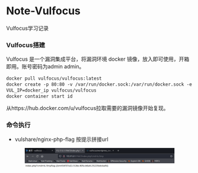 # Note-Vulfocus

Vulfocus学习记录
<!--more-->

### Vulfocus搭建
Vulfocus 是一个漏洞集成平台，将漏洞环境 docker 镜像，放入即可使用，开箱即用。账号密码为admin admin。
```
docker pull vulfocus/vulfocus:latest
docker create -p 80:80 -v /var/run/docker.sock:/var/run/docker.sock -e VUL_IP=docker_ip vulfocus/vulfocus
docker container start id
```
从https://hub.docker.com/u/vulfocus拉取需要的漏洞镜像开始复现。


### 命令执行

<!-- #### weblogic-cve_2020_2551 -->

<!-- #### 其他 -->
- vulshare/nginx-php-flag
按提示拼接url
<div align=center><img src='./nginx.png' width="80%"></div>

<!-- ### 远程代码执行
laravel-cve_2021_3129
- 概述：Laravel是一套简洁、开源的PHP Web开发框架，旨在实现Web软件的MVC架构。Laravel开启了Debug模式时，由于Laravel自带的Ignition 组件对file_get_contents()和file_put_contents()函数的不安全使用，攻击者可以通过发起恶意请求，构造恶意Log文件等方式触发Phar反序列化，最终造成远程代码执行。 -->

